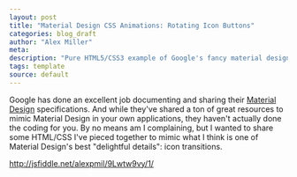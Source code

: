 ```yaml
---
layout: post
title: "Material Design CSS Animations: Rotating Icon Buttons"
categories: blog_draft
author: "Alex Miller"
meta:
description: "Pure HTML5/CSS3 example of Google's fancy material design spinning icon effect. No Javascript required!"
tags: template
source: default
---
```


Google has done an excellent job documenting and sharing their [Material Design](http://www.google.com/design/spec/) specifications. And while they've shared a ton of great resources to mimic Material Design in your own applications, they haven't actually done the coding for you. By no means am I complaining, but I wanted to share some HTML/CSS I've pieced together to mimic what I think is one of Material Design's best "delightful details": icon transitions.

http://jsfiddle.net/alexpmil/9Lwtw9vy/1/
